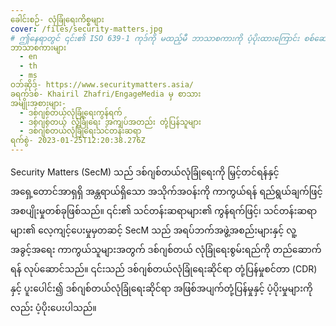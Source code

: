```yaml
---
ခေါင်းစဉ်- လုံခြုံရေးကိစ္စများ
cover: /files/security-matters.jpg
# ဤနေရာတွင် ၎င်း၏ ISO 639-1 ကုဒ်ကို မထည့်မီ ဘာသာစကားကို ပံ့ပိုးထားကြောင်း စစ်ဆေးပါ။ နိုင်ငံကုဒ်မပါဘဲ၊ ဆိုလိုသည်မှာ ms_MY အစား ms ဖြစ်သည်။
ဘာသာစကားများ
  - en
  - th
  - ms
ဝဘ်ဆိုဒ်- https://www.securitymatters.asia/
ခရက်ဒစ်- Khairil Zhafri/EngageMedia မှ စာသား
အမျိုးအစားများ-
  - ဒစ်ဂျစ်တယ်လုံခြုံရေးကွန်ရက်
  - ဒစ်ဂျစ်တယ် လုံခြုံရေး အကျပ်အတည်း တုံ့ပြန်သူများ
  - ဒစ်ဂျစ်တယ်လုံခြုံရေးသင်တန်းဆရာ
ရက်စွဲ- 2023-01-25T12:20:38.276Z
---
```

Security Matters (SecM) သည် ဒစ်ဂျစ်တယ်လုံခြုံရေးကို မြှင့်တင်ရန်နှင့် အရှေ့တောင်အာရှရှိ အန္တရာယ်ရှိသော အသိုက်အဝန်းကို ကာကွယ်ရန် ရည်ရွယ်ချက်ဖြင့် အစပျိုးမှုတစ်ခုဖြစ်သည်။ ၎င်း၏ သင်တန်းဆရာများ၏ ကွန်ရက်ဖြင့်၊ သင်တန်းဆရာများ၏ လေ့ကျင့်ပေးမှုမှတဆင့် SecM သည် အရပ်ဘက်အဖွဲ့အစည်းများနှင့် လူ့အခွင့်အရေး ကာကွယ်သူများအတွက် ဒစ်ဂျစ်တယ် လုံခြုံရေးစွမ်းရည်ကို တည်ဆောက်ရန် လုပ်ဆောင်သည်။ ၎င်းသည် ဒစ်ဂျစ်တယ်လုံခြုံရေးဆိုင်ရာ တုံ့ပြန်မှုစင်တာ (CDR) နှင့် ပူးပေါင်း၍ ဒစ်ဂျစ်တယ်လုံခြုံရေးဆိုင်ရာ အဖြစ်အပျက်တုံ့ပြန်မှုနှင့် ပံ့ပိုးမှုများကိုလည်း ပံ့ပိုးပေးပါသည်။